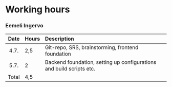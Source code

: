 # Working hours
### Eemeli Ingervo

| Date | Hours | Description |
| :----: | :----- | :----- |
| 4.7. | 2,5 | Git-repo, SRS, brainstorming, frontend foundation |
| 5.7. | 2 | Backend foundation, setting up configurations and build scripts etc. |
| Total | 4,5 | |
